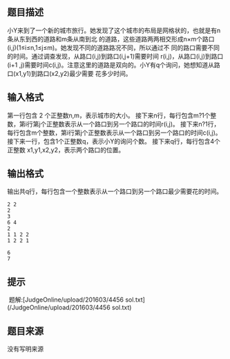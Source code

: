 


## 题目描述
小Y来到了一个新的城市旅行。她发现了这个城市的布局是网格状的，也就是有n条从东到西的道路和m条从南到北
的道路，这些道路两两相交形成n×m个路口 (i,j)(1≤i≤n,1≤j≤m)。她发现不同的道路路况不同，所以通过不
同的路口需要不同的时间。通过调查发现，从路口(i,j)到路口(i,j+1)需要时间 r(i,j)，从路口(i,j)到路口(i+1
,j)需要时间c(i,j)。注意这里的道路是双向的。小Y有q个询问，她想知道从路口(x1,y1)到路口(x2,y2)最少需要
花多少时间。
## 输入格式
第一行包含 2 个正整数n,m，表示城市的大小。
接下来n行，每行包含m?1个整数，第i行第j个正整数表示从一个路口到另一个路口的时间r(i,j)。
接下来n?1行，每行包含m个整数，第i行第j个正整数表示从一个路口到另一个路口的时间c(i,j)。
接下来一行，包含1个正整数q，表示小Y的询问个数。
接下来q行，每行包含4个正整数 x1,y1,x2,y2，表示两个路口的位置。
## 输出格式
输出共q行，每行包含一个整数表示从一个路口到另一个路口最少需要花的时间。

```input1
2 2
2
3
6 4
2
1 1 2 2
1 2 2 1

```

```output1
6
7
```

## 提示
 题解:[JudgeOnline/upload/201603/4456 sol.txt](/JudgeOnline/upload/201603/4456 sol.txt)
## 题目来源
没有写明来源


